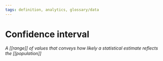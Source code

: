 ```yaml
---
tags: definition, analytics, glossary/data
---
```

#  Confidence interval
*A [[range]] of values that conveys how likely a statistical estimate reflects the [[population]]*